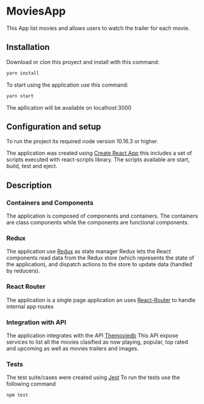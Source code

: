# MoviesApp

This App list movies and allows users to watch the trailer for each
movie.

## Installation

Download or clon this proyect and install with this command:

```bash
yarn install
```

To start using the application use this command: 

```bash
yarn start
```

The apllication will be available on localhost:3000 

## Configuration and setup

To run the project its required node version 10.16.3 or higher.

The application was created using [Create React App](https://create-react-app.dev/docs/getting-started) this includes a set of scripts executed with react-scripts library. The scripts available are start, build, test and eject.

## Description

### Containers and Components 
The application is composed of components and containers. 
The containers are class components while the components are functional components. 

### Redux
The application use [Redux](https://react-redux.js.org/) as state manager 
Redux lets the React components read data from the Redux store (which represents the state of the application), and dispatch actions to the store to update data (handled by reducers).

### React Router
The application is a single page application an uses [React-Router](https://reacttraining.com/react-router/web/guides/quick-start) to handle internal app routes

### Integration with API
The application integrates with the API [Themoviedb](https://developers.themoviedb.org/3/getting-started/introduction)
This API expose services to list all the movies clasified as now playing, popular, top rated and upcoming as well as movies trailers and images. 

### Tests
The test suite/cases were created using [Jest](https://jestjs.io/docs/en/getting-started.html)
To run the tests use the following command

```bash
npm test
```